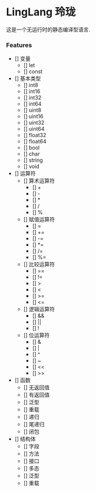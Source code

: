 # LingLang 玲珑
这是一个无运行时的静态编译型语言.  

### Features
- [] 变量
    - [] let
    - [] const
- [] 基本类型
    - [] int8
    - [] int16
    - [] int32
    - [] int64
    - [] uint8
    - [] uint16
    - [] uint32
    - [] uint64
    - [] float32
    - [] float64
    - [] bool
    - [] char
    - [] string
    - [] void
- [] 运算符
    - [] 算术运算符
        - [] +
        - [] -
        - [] *
        - [] /
        - [] %
    - [] 赋值运算符
        - [] =
        - [] +=
        - [] -=
        - [] *=
        - [] /=
        - [] %=
    - [] 比较运算符
        - [] ==
        - [] !=
        - [] >
        - [] <
        - [] >=
        - [] <=
    - [] 逻辑运算符
        - [] &&
        - [] ||
        - [] !
    - [] 位运算符
        - [] &
        - [] |
        - [] ^
        - [] ~
        - [] <<
        - [] >>
- [] 函数
    - [] 无返回值
    - [] 有返回值
    - [] 泛型
    - [] 重载
    - [] 递归
    - [] 尾递归
    - [] 闭包
- [] 结构体
    - [] 字段
    - [] 方法
    - [] 接口
    - [] 多态
    - [] 泛型
    - [] 重载